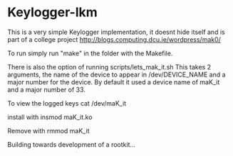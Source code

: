 Keylogger-lkm
========================

This is a very simple Keylogger implementation, it doesnt hide itself 
and is part of a college project http://blogs.computing.dcu.ie/wordpress/mak0/

To run simply run "make" in the folder with the Makefile.

There is also the option of running scripts/lets_mak_it.sh
This takes 2 arguments, the name of the device to appear in /dev/DEVICE_NAME
and a major number for the device. By default it used a device name of
maK_it and a major number of 33.

To view the logged keys cat /dev/maK_it

install with 
insmod maK_it.ko

Remove with 
rmmod maK_it

Building towards development of a rootkit...


